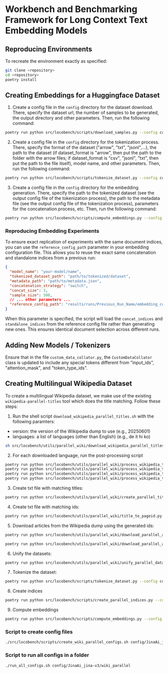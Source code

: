 # Workbench and Benchmarking Framework for Long Context Text Embedding Models

## Reproducing Environments

To recreate the environment exactly as specified:

```bash
git clone <repository>
cd <repository>
poetry install
```


## Creating Embeddings for a Huggingface Dataset
1. Create a config file in the `config` directory for the dataset download. There, specify the dataset url, the number of samples to be generated, the output directory and other parameters. Then, run the following command:
```bash
poetry run python src/locobench/scripts/download_samples.py --config config/download_samples_config_test.json
```

2. Create a config file in the `config` directory for the tokenization process. There, specify the format of the dataset ("arrow", "txt", "jsonl",...), the path to the dataset (if dataset_format is "arrow", then put the path to the folder with the arrow files; if dataset_format is "csv", "jsonl", "txt", then put the path to the file itself), model name, and other parameters. Then, run the following command:
```bash
poetry run python src/locobench/scripts/tokenize_dataset.py --config config/tokenization_config_test.json
```

3. Create a config file in the `config` directory for the embedding generation. There, specify the path to the tokenized dataset (see the output config file of the tokenization process), the path to the metadata file (see the output config file of the tokenization process), parameters for the concatenation process, etc. Then, run the following command:
```bash
poetry run python src/locobench/scripts/compute_embeddings.py --config config/embedding_config_test.json
```

### Reproducing Embedding Experiments

To ensure exact replication of experiments with the same document indices, you can use the `reference_config_path` parameter in your embedding configuration file. This allows you to reuse the exact same concatenation and standalone indices from a previous run:

```json
{
  "model_name": "your-model/name",
  "tokenized_dataset_path": "path/to/tokenized/dataset",
  "metadata_path": "path/to/metadata.json",
  "concatenation_strategy": "switch",
  "concat_size": 3,
  "sample_size": 500,
  // ... other parameters ...
  "reference_config_path": "results/runs/Previous_Run_Name/embedding_config.json"
}
```

When this parameter is specified, the script will load the `concat_indices` and `standalone_indices` from the reference config file rather than generating new ones. This ensures identical document selection across different runs.


##  Adding New Models / Tokenizers

Ensure that in the file `custom_data_collator.py`, the `CustomDataCollator` class is updated to include any special tokens different from "input_ids", "attention_mask", and "token_type_ids".


## Creating Multilingual Wikipedia Dataset
To create a multilingual Wikipedia dataset, we make use of the existing `wikipedia-parallel-titles` tool which does the title matching. Follow these steps:
1. Run the shell script `download_wikipedia_parallel_titles.sh` with the following paramters:
- version: the version of the Wikipedia dump to use (e.g., 20250601)
- languages: a list of languages (other than English) (e.g., de it hi ko)
```bash
sh src/locobench/utils/parallel_wiki/download_wikipedia_parallel_titles.sh 20250601 de it hi ko
```

2. For each downloaded language, run the post-processing script

```bash
poetry run python src/locobench/utils/parallel_wiki/process_wikipedia_titles.py data/_wiki_parallel_titles/de_titles.txt
poetry run python src/locobench/utils/parallel_wiki/process_wikipedia_titles.py data/_wiki_parallel_titles/it_titles.txt
poetry run python src/locobench/utils/parallel_wiki/process_wikipedia_titles.py data/_wiki_parallel_titles/hi_titles.txt
poetry run python src/locobench/utils/parallel_wiki/process_wikipedia_titles.py data/_wiki_parallel_titles/ko_titles.txt
```
3. Create txt file with matching titles:
```bash
poetry run python src/locobench/utils/parallel_wiki/create_parallel_titles.py data/_wiki_parallel_titles/de_titles_processed.txt data/_wiki_parallel_titles/it_titles_processed.txt data/_wiki_parallel_titles/ko_titles_processed.txt data/_wiki_parallel_titles/hi_titles_processed.txt --output_dir data/_wiki_parallel_titles/parallel_matches
```

4. Create txt file with matching ids:
```bash
poetry run python src/locobench/utils/parallel_wiki/title_to_pageid.py data/_wiki_parallel_titles/parallel_matches/parallel_titles_en_de_hi_it_ko.txt
```

5. Download articles from the Wikipedia dump using the generated ids:
```bash
poetry run python src/locobench/utils/parallel_wiki/download_parallel_articles.py data/_wiki_parallel_titles/parallel_matches/parallel_ids_en_de_hi_it_ko.txt 

poetry run python src/locobench/utils/parallel_wiki/download_parallel_articles_title_match.py data/_wiki_parallel_titles/parallel_matches/parallel_titles_en_de_hi_it_ko.txt --languages en
```

6. Unify the datasets:
```bash
poetry run python src/locobench/utils/parallel_wiki/unify_parallel_datasets.py --dataset1 data/_wiki_parallel_titles/parallel_matches/parallel_articles_en_de_hi_it_ko.parquet --dataset2 data/_wiki_parallel_titles/parallel_matches/parallel_articles_titleMatch_en.parquet --parallel_ids data/_wiki_parallel_titles/parallel_matches/parallel_ids_en_de_hi_it_ko.txt
```

7. Tokenize the dataset:
```bash
poetry run python src/locobench/scripts/tokenize_dataset.py --config config/tokenization_config_wiki_parallel.json
```

8. Create indices
```bash
poetry run python src/locobench/scripts/create_parallel_indices.py --config config/wiki_parallel/creation_indices_config_en_de_hi_it_ko_3_1000_2000_70p.json
```
9. Compute embeddings
```bash
poetry run python src/locobench/scripts/compute_embeddings.py --config config/embedding_config_wiki_parallel_1_en_de.json
```

### Script to create config files
```bash
./src/locobench/scripts/create_wiki_parallel_configs.sh config/JinaAi_jina-v3/wiki_parallel jina 5 en,de en,de,ko,it,hi 32 8
```

### Script to run all configs in a folder
```bash
./run_all_configs.sh config/JinaAi_jina-v3/wiki_parallel
```